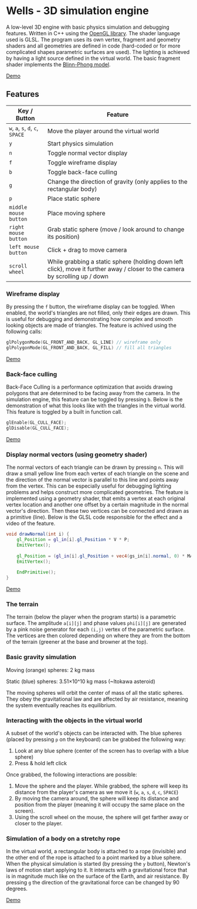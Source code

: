 # Wells - 3D simulation engine
A low-level 3D engine with basic physics simulation and debugging features. Written in C++ using the [OpenGL library](https://www.opengl.org/). The shader language used is GLSL. The program uses its own vertex, fragment and geometry shaders and all geometries are defined in code (hard-coded or for more complicated shapes parametric surfaces are used). The lighting is achieved by having a light source defined in the virtual world. The basic fragment shader implements the [Blinn-Phong model](https://en.wikipedia.org/wiki/Blinn%E2%80%93Phong_reflection_model).

[Demo](https://drive.google.com/file/d/1fF55C_GGbnm-HfFkJFHZSyaBH2RvTAN0/view?usp=sharing)

## Features
| Key / Button      | Feature |
| ----------- | ----------- |
|`w`, `a`, `s`, `d`, `c`, `SPACE`| Move the player around the virtual world |
| `y`      | Start physics simulation   |
| `n`   | Toggle normal vector display     |
| `f`   | Toggle wireframe display     |
| `b`   | Toggle back-face culling     |
| `g` | Change the direction of gravity (only applies to the rectangular body) |
| `p` | Place static sphere |
| `middle mouse button` | Place moving sphere |
| `right mouse button` | Grab static sphere (move / look around to change its position) |
| `left mouse button` | Click + drag to move camera |
| `scroll wheel` | While grabbing a static sphere (holding down left click), move it further away / closer to the camera by scrolling up / down |

### Wireframe display
By pressing the `f` button, the wireframe display can be toggled. When enabled, the world's triangles are not filled, only their edges are drawn. This is useful for debugging and demonstrating how complex and smooth looking objects are made of triangles. The feature is achived using the following calls:
```C++
glPolygonMode(GL_FRONT_AND_BACK, GL_LINE) // wireframe only
glPolygonMode(GL_FRONT_AND_BACK, GL_FILL) // fill all triangles
```
[Demo](https://drive.google.com/file/d/1UeZQ_8Ekj76wekJb2x8rw5xpXsZRlq44/view?usp=sharing)

### Back-face culling
Back-Face Culling is a performance optimization that avoids drawing polygons that are determined to be facing away from the camera. In the simulation engine, this feature can be toggled by pressing `b`. Below is the demonstration of what this looks like with the triangles in the virtual world. This feature is toggled by a built in function call.
```C++
glEnable(GL_CULL_FACE);
glDisable(GL_CULL_FACE);
```
[Demo](https://drive.google.com/file/d/1y38_4YYztyqXvH29yroI0wOrbOLC5TdV/view?usp=sharing)

### Display normal vectors (using geometry shader)
The normal vectors of each triangle can be drawn by pressing `n`. This will draw a small yellow line from each vertex of each triangle on the scene and the direction of the normal vector is parallel to this line and points away from the vertex. This can be especially useful for debugging lighting problems and helps construct more complicated geometries. The feature is implemented using a geometry shader, that emits a vertex at each original vertex location and another one offset by a certain magnitude in the normal vector's direction. Then these two vertices can be connected and drawn as a primitive (line). Below is the GLSL code responsible for the effect and a video of the feature.
```GLSL
void drawNormal(int i) {
    gl_Position = gl_in[i].gl_Position * V * P;
    EmitVertex();
    
    gl_Position = (gl_in[i].gl_Position + vec4(gs_in[i].normal, 0) * MAGNITUDE) * V * P;
    EmitVertex();
    
    EndPrimitive();
}
```
[Demo](https://drive.google.com/file/d/1ipvgAwvb5iGjOEPqAx0iuxIhh4LyG3js/view?usp=sharing)

### The terrain
The terrain (below the player when the program starts) is a parametric surface. The amplitude ```a[i][j]``` and phase values ```phi[i][j]``` are generated by a pink noise generator for each `(i,j)` vertex of the parametric surface. The vertices are then colored depending on where they are from the bottom of the terrain (greener at the base and browner at the top).

### Basic gravity simulation
Moving (orange) spheres: 2 kg mass

Static (blue) spheres: 3.51×10^10 kg mass (~Itokawa asteroid)

The moving spheres will orbit the center of mass of all the static spheres. They obey the gravitational law and are affected by air resistance, meaning the system eventually reaches its equilibrium. 

### Interacting with the objects in the virtual world
A subset of the world's objects can be interacted with. The blue spheres (placed by pressing `p` on the keyboard) can be grabbed the following way:
   1. Look at any blue sphere (center of the screen has to overlap with a blue sphere)
   2. Press & hold left click

Once grabbed, the following interactions are possible:

 1. Move the sphere and the player. While grabbed, the sphere will keep its distance from the player's camera as we move it (`w`, `a`, `s`, `d`, `c`, `SPACE`)
 2. By moving the camera around, the sphere will keep its distance and position from the player (meaning it will occupy the same place on the screen).
 3. Using the scroll wheel on the mouse, the sphere will get farther away or closer to the player.

### Simulation of a body on a stretchy rope

In the virtual world, a rectangular body is attached to a rope (invisible) and the other end of the rope is attached to a point marked by a blue sphere. When the physical simulation is started (by pressing the `y` button), Newton's laws of motion start applying to it. It interacts with a gravitational force that is in magnitude much like on the surface of the Earth, and air resistance. By pressing `g` the direction of the gravitational force can be changed by 90 degrees. 

[Demo](https://drive.google.com/file/d/1ldr_rAorJXhGdUFGo58tc2uHRAWT8IVi/view?usp=sharing)
